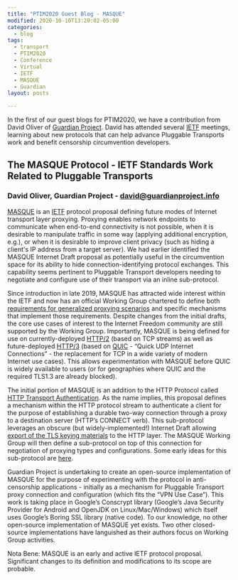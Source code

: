 ```yaml
---
title: "PTIM2020 Guest Blog - MASQUE"
modified: 2020-10-10T13:20:02-05:00
categories:
  - blog
tags:
  - transport
  - PTIM2020
  - Conference
  - Virtual
  - IETF
  - MASQUE
  - Guardian
layout: posts

---
```


In the first of our guest blogs for PTIM2020, we have a contribution from David Oliver of [Guardian Project](https://guardianproject.info). David has attended several [IETF](https://ietf.org) meetings, learning about new protocols that can help advance Pluggable Transports work and benefit censorship circumvention developers.


## The MASQUE Protocol - IETF Standards Work Related to Pluggable Transports

### David Oliver, Guardian Project - [david@guardianproject.info](mailto:david@guardianproject.info)


[MASQUE](https://datatracker.ietf.org/wg/masque/about/) is an [IETF](https://ietf.org/about/mission/) protocol proposal defining future modes of Internet transport layer proxying.  Proxying enables network endpoints to communicate when end-to-end connectivity is not possible, when it is desirable to manipulate traffic in some way (applying additional encryption, e.g.), or when it is desirable to improve client privacy (such as hiding a client's IP address from a target server).  We had earlier identified the MASQUE Internet Draft proposal as potentially useful in the circumvention space for its ability to hide connection-identifying protocol exchanges.  This capability seems pertinent to Pluggable Transport developers needing to negotiate and configure use of their transport via an inline sub-protocol. 

Since introduction in late 2019, MASQUE has attracted wide interest within the IETF and now has an official Working Group chartered to define both [requirements for generalized proxying scenarios](https://datatracker.ietf.org/doc/draft-kuehlewind-masque-quic-substrate/?include_text=1) and specific mechanisms that implement those requirements.  Despite changes from the initial drafts, the core use cases of interest to the Internet Freedom community are still supported by the Working Group.  Importantly, MASQUE is being defined for use on currently-deployed [HTTP/2](https://tools.ietf.org/html/rfc7540) (based on TCP streams) as well as future-deployed [HTTP/3](https://tools.ietf.org/html/draft-ietf-quic-http-29) (based on [QUIC](https://tools.ietf.org/html/draft-ietf-quic-transport-31) - “Quick UDP Internet Connections” - the replacement for TCP in a wide variety of modern Internet use cases).  This allows experimentation with MASQUE before QUIC is widely available to users (or for geographies where QUIC and the required TLS1.3 are already blocked).

The initial portion of MASQUE is an addition to the HTTP Protocol called [HTTP Transport Authentication](https://datatracker.ietf.org/doc/html/draft-schinazi-httpbis-transport-auth).  As the name implies, this proposal defines a mechanism within the HTTP protocol stream to authenticate a client for the purpose of establishing a durable two-way connection through a proxy to a destination server (HTTP’s CONNECT verb).  This sub-protocol leverages an obscure (but widely-implemented!) Internet Draft allowing [export of the TLS keying materials](https://tools.ietf.org/html/rfc5705) to the HTTP layer.  The MASQUE Working Group will then define a sub-protocol on top of this connection for negotiation of proxying types and configurations.  Some early ideas for this sub-protocol are [here](https://tools.ietf.org/html/rfc5705). 

Guardian Project is undertaking to create an open-source implementation of MASQUE for the purpose of experimenting with the protocol in anti-censorship applications - initially as a mechanism for Pluggable Transport proxy connection and configuration (which fits the “VPN Use Case”).   This work is taking place in Google’s Conscrypt library (Google’s Java Security Provider for Android and OpenJDK on Linux/Mac/Windows) which itself uses Google’s Boring SSL library (native code).  To our knowledge, no other open-source implementation of MASQUE yet exists.  Two other closed-source implementations have languished as their authors focus on Working Group activities.

Nota Bene: MASQUE is an early and active IETF protocol proposal. Significant changes to its definition and modifications to its scope are probable.  

